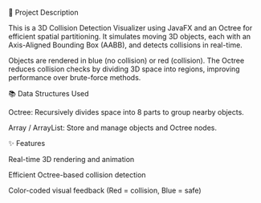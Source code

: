 🧩 Project Description

This is a 3D Collision Detection Visualizer using JavaFX and an Octree for efficient spatial partitioning. It simulates moving 3D objects, each with an Axis-Aligned Bounding Box (AABB), and detects collisions in real-time.

Objects are rendered in blue (no collision) or red (collision). The Octree reduces collision checks by dividing 3D space into regions, improving performance over brute-force methods.

📚 Data Structures Used

Octree: Recursively divides space into 8 parts to group nearby objects.

Array / ArrayList: Store and manage objects and Octree nodes.

✨ Features

Real-time 3D rendering and animation

Efficient Octree-based collision detection

Color-coded visual feedback (Red = collision, Blue = safe)

